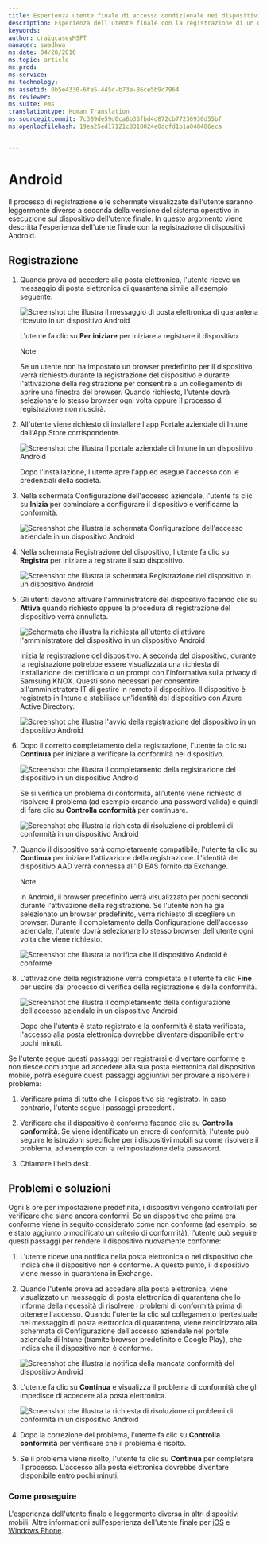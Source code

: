 ```yaml
---
title: Esperienza utente finale di accesso condizionale nei dispositivi Android
description: Esperienza dell'utente finale con la registrazione di un dispositivo Android.
keywords: 
author: craigcaseyMSFT
manager: swadhwa
ms.date: 04/28/2016
ms.topic: article
ms.prod: 
ms.service: 
ms.technology: 
ms.assetid: 0b5e4330-6fa5-445c-b73e-86ce5b9c7964
ms.reviewer: 
ms.suite: ems
translationtype: Human Translation
ms.sourcegitcommit: 7c389de59d0ca6b33fbd4d872cb77236930d55bf
ms.openlocfilehash: 19ea25ed17121c8310024e0dcfd1b1a048486eca


---
```


# Android

Il processo di registrazione e le schermate visualizzate dall'utente saranno leggermente diverse a seconda della versione del sistema operativo in esecuzione sul dispositivo dell'utente finale. In questo argomento viene descritta l'esperienza dell'utente finale con la registrazione di dispositivi Android.

## Registrazione

1.  Quando prova ad accedere alla posta elettronica, l'utente riceve un messaggio di posta elettronica di quarantena simile all'esempio seguente:

    ![Screenshot che illustra il messaggio di posta elettronica di quarantena ricevuto in un dispositivo Android](./media/ProtectEmail/EUX-Android-quarantine-Email.png)

    L'utente fa clic su **Per iniziare** per iniziare a registrare il dispositivo.

    > [!NOTE]
    > Se un utente non ha impostato un browser predefinito per il dispositivo, verrà richiesto durante la registrazione del dispositivo e durante l'attivazione della registrazione per consentire a un collegamento di aprire una finestra del browser. Quando richiesto, l'utente dovrà selezionare lo stesso browser ogni volta oppure il processo di registrazione non riuscirà.

2.  All'utente viene richiesto di installare l'app Portale aziendale di Intune dall'App Store corrispondente.

    ![Screenshot che illustra il portale aziendale di Intune in un dispositivo Android](./media/ProtectEmail/EUX-Android-Portal.png)

    Dopo l'installazione, l'utente apre l'app ed esegue l'accesso con le credenziali della società.

3.  Nella schermata Configurazione dell'accesso aziendale, l'utente fa clic su **Inizia** per cominciare a configurare il dispositivo e verificarne la conformità.

    ![Screenshot che illustra la schermata Configurazione dell'accesso aziendale in un dispositivo Android](./media/ProtectEmail/EUX-Android-company-Access-Setup.PNG)

4.  Nella schermata Registrazione del dispositivo, l'utente fa clic su **Registra** per iniziare a registrare il suo dispositivo.

    ![Screenshot che illustra la schermata Registrazione del dispositivo in un dispositivo Android](./media/ProtectEmail/EUX-Android-device-Enroll.png)

5.  Gli utenti devono attivare l'amministratore del dispositivo facendo clic su **Attiva** quando richiesto oppure la procedura di registrazione del dispositivo verrà annullata.

    ![Schermata che illustra la richiesta all'utente di attivare l'amministratore del dispositivo in un dispositivo Android](./media/ProtectEmail/EUX-Android-activate-DeviceAdmin.PNG)

    Inizia la registrazione del dispositivo. A seconda del dispositivo, durante la registrazione potrebbe essere visualizzata una richiesta di installazione del certificato o un prompt con l'informativa sulla privacy di Samsung KNOX. Questi sono necessari per consentire all'amministratore IT di gestire in remoto il dispositivo. Il dispositivo è registrato in Intune e stabilisce un'identità del dispositivo con Azure Active Directory.

    ![Screenshot che illustra l'avvio della registrazione del dispositivo in un dispositivo Android](./media/ProtectEmail/EUX-Android-enrolling-Device.png)

6.  Dopo il corretto completamento della registrazione, l'utente fa clic su **Continua** per iniziare a verificare la conformità nel dispositivo.

    ![Screenshot che illustra il completamento della registrazione del dispositivo in un dispositivo Android](./media/ProtectEmail/EUX-Android-enroll-Success.png)

    Se si verifica un problema di conformità, all'utente viene richiesto di risolvere il problema (ad esempio creando una password valida) e quindi di fare clic su **Controlla conformità** per continuare.

    ![Screenshot che illustra la richiesta di risoluzione di problemi di conformità in un dispositivo Android](./media/ProtectEmail/EUX-Android-resolve-Compliance-Issues.png)

7.  Quando il dispositivo sarà completamente compatibile, l'utente fa clic su **Continua** per iniziare l'attivazione della registrazione. L'identità del dispositivo AAD verrà connessa all'ID EAS fornito da Exchange.

    > [!NOTE]
    > In Android, il browser predefinito verrà visualizzato per pochi secondi durante l'attivazione della registrazione. Se l'utente non ha già selezionato un browser predefinito, verrà richiesto di scegliere un browser. Durante il completamento della Configurazione dell'accesso aziendale, l'utente dovrà selezionare lo stesso browser dell'utente ogni volta che viene richiesto.

    ![Screenshot che illustra la notifica che il dispositivo Android è conforme](./media/ProtectEmail/EUX-Android-compliance-Successful.PNG)

8.  L'attivazione della registrazione verrà completata e l'utente fa clic **Fine** per uscire dal processo di verifica della registrazione e della conformità.

    ![Screenshot che illustra il completamento della configurazione dell'accesso aziendale in un dispositivo Android](./media/ProtectEmail/EUX-Android-all-Successful2.PNG)

    Dopo che l'utente è stato registrato e la conformità è stata verificata, l'accesso alla posta elettronica dovrebbe diventare disponibile entro pochi minuti.

Se l'utente segue questi passaggi per registrarsi e diventare conforme e non riesce comunque ad accedere alla sua posta elettronica dal dispositivo mobile, potrà eseguire questi passaggi aggiuntivi per provare a risolvere il problema:

1.  Verificare prima di tutto che il dispositivo sia registrato. In caso contrario, l'utente segue i passaggi precedenti.

2.  Verificare che il dispositivo è conforme facendo clic su **Controlla conformità**. Se viene identificato un errore di conformità, l'utente può seguire le istruzioni specifiche per i dispositivi mobili su come risolvere il problema, ad esempio con la reimpostazione della password.

3.  Chiamare l'help desk.

## Problemi e soluzioni
Ogni 8 ore per impostazione predefinita, i dispositivi vengono controllati per verificare che siano ancora conformi. Se un dispositivo che prima era conforme viene in seguito considerato come non conforme (ad esempio, se è stato aggiunto o modificato un criterio di conformità), l'utente può seguire questi passaggi per rendere il dispositivo nuovamente conforme:

1.  L'utente riceve una notifica nella posta elettronica o nel dispositivo che indica che il dispositivo non è conforme. A questo punto, il dispositivo viene messo in quarantena in Exchange.

2.  Quando l'utente prova ad accedere alla posta elettronica, viene visualizzato un messaggio di posta elettronica di quarantena che lo informa della necessità di risolvere i problemi di conformità prima di ottenere l'accesso. Quando l'utente fa clic sul collegamento ipertestuale nel messaggio di posta elettronica di quarantena, viene reindirizzato alla schermata di Configurazione dell'accesso aziendale nel portale aziendale di Intune (tramite browser predefinito e Google Play), che indica che il dispositivo non è conforme.

    ![Screenshot che illustra la notifica della mancata conformità del dispositivo Android](./media/ProtectEmail/EUX-Android-outOfCompliance.png)

3.  L'utente fa clic su **Continua** e visualizza il problema di conformità che gli impedisce di accedere alla posta elettronica.

    ![Screenshot che illustra la richiesta di risoluzione di problemi di conformità in un dispositivo Android](./media/ProtectEmail/EUX-Android-resolve-Compliance-Issues.png)

4.  Dopo la correzione del problema, l'utente fa clic su **Controlla conformità** per verificare che il problema è risolto.

5.  Se il problema viene risolto, l'utente fa clic su **Continua** per completare il processo. L'accesso alla posta elettronica dovrebbe diventare disponibile entro pochi minuti.

### Come proseguire
L'esperienza dell'utente finale è leggermente diversa in altri dispositivi mobili. Altre informazioni sull'esperienza dell'utente finale per [iOS](end-user-experience-conditional-access-ios.md) e [Windows Phone](end-user-experience-conditional-access-winphone.md).



<!--HONumber=Jul16_HO3-->


